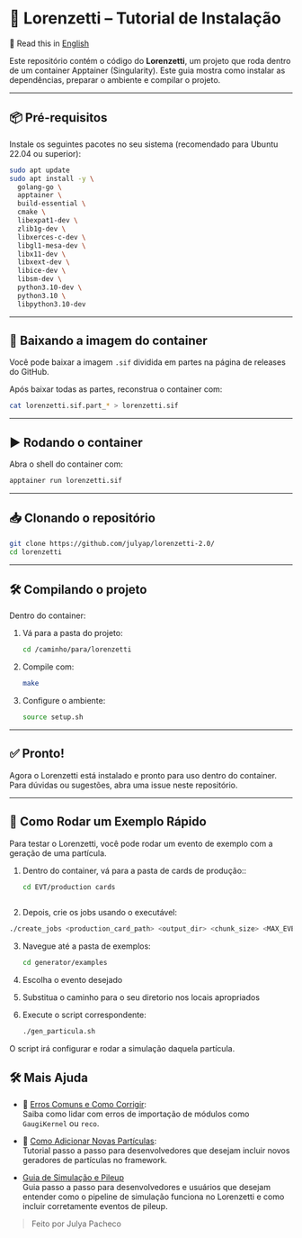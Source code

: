 # 🚀 Lorenzetti – Tutorial de Instalação

📖 Read this in [English](README.md)

Este repositório contém o código do **Lorenzetti**, um projeto que roda dentro de um container Apptainer (Singularity). Este guia mostra como instalar as dependências, preparar o ambiente e compilar o projeto.

---
## 📦 Pré-requisitos

Instale os seguintes pacotes no seu sistema (recomendado para Ubuntu 22.04 ou superior):

```bash
sudo apt update
sudo apt install -y \
  golang-go \
  apptainer \
  build-essential \
  cmake \
  libexpat1-dev \
  zlib1g-dev \
  libxerces-c-dev \
  libgl1-mesa-dev \
  libx11-dev \
  libxext-dev \
  libice-dev \
  libsm-dev \
  python3.10-dev \
  python3.10 \
  libpython3.10-dev
```

---

## 🧊 Baixando a imagem do container

Você pode baixar a imagem `.sif` dividida em partes na página de releases do GitHub.

Após baixar todas as partes, reconstrua o container com:

```bash
cat lorenzetti.sif.part_* > lorenzetti.sif
```

---

## ▶️ Rodando o container

Abra o shell do container com:

```bash
apptainer run lorenzetti.sif
```

---

## 📥 Clonando o repositório

```bash
git clone https://github.com/julyap/lorenzetti-2.0/
cd lorenzetti
```

---

## 🛠️ Compilando o projeto

Dentro do container:

1. Vá para a pasta do projeto:
   ```bash
   cd /caminho/para/lorenzetti
   ```

2. Compile com:
   ```bash
   make
   ```

3. Configure o ambiente:
   ```bash
   source setup.sh
   ```

---

## ✅ Pronto!

Agora o Lorenzetti está instalado e pronto para uso dentro do container. Para dúvidas ou sugestões, abra uma issue neste repositório.

---


## 🎯 Como Rodar um Exemplo Rápido

Para testar o Lorenzetti, você pode rodar um evento de exemplo com a geração de uma partícula.

1. Dentro do container,  vá para a pasta de cards de produção::
   ```bash
   cd EVT/production cards
  
2. Depois, crie os jobs usando o executável:

```bash
./create_jobs <production_card_path> <output_dir> <chunk_size> <MAX_EVENT_NUM> <nome_da_particula>
```

3. Navegue até a pasta de exemplos:
   ```bash
   cd generator/examples
   ```

2. Escolha o evento desejado 
3. Substitua o caminho para o seu diretorio nos locais apropriados

3. Execute o script correspondente:
   ```bash
   ./gen_particula.sh
   ```

O script irá configurar e rodar a simulação daquela partícula.



## 🛠 Mais Ajuda

- 🧯 [Erros Comuns e Como Corrigir](como_resolver.md):  
  Saiba como lidar com erros de importação de módulos como `GaugiKernel` ou `reco`.

- 🧪 [Como Adicionar Novas Partículas](novas_particulas.md):  
  Tutorial passo a passo para desenvolvedores que desejam incluir novos geradores de partículas no framework.

- [Guia de Simulação e Pileup](simulação_pileup.md)  
  Guia passo a passo para desenvolvedores e usuários que desejam entender como o pipeline de simulação funciona no Lorenzetti e como incluir corretamente eventos de pileup.


> Feito por Julya Pacheco
